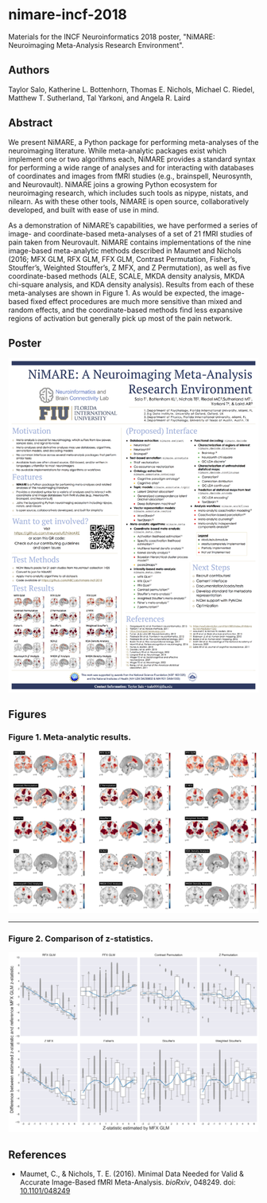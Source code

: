 # nimare-incf-2018
Materials for the INCF Neuroinformatics 2018 poster, "NiMARE: Neuroimaging Meta-Analysis Research Environment".

## Authors
Taylor Salo, Katherine L. Bottenhorn, Thomas E. Nichols, Michael C. Riedel, Matthew T. Sutherland, Tal Yarkoni, and Angela R. Laird

## Abstract
We present NiMARE, a Python package for performing meta-analyses of the neuroimaging literature. While meta-analytic packages exist which implement one or two algorithms each, NiMARE provides a standard syntax for performing a wide range of analyses and for interacting with databases of coordinates and images from fMRI studies (e.g., brainspell, Neurosynth, and Neurovault). NiMARE joins a growing Python ecosystem for neuroimaging research, which includes such tools as nipype, nistats, and nilearn. As with these other tools, NiMARE is open source, collaboratively developed, and built with ease of use in mind.

As a demonstration of NiMARE’s capabilities, we have performed a series of image- and coordinate-based meta-analyses of a set of 21 fMRI studies of pain taken from Neurovault. NiMARE contains implementations of the nine image-based meta-analytic methods described in Maumet and Nichols (2016; MFX GLM, RFX GLM, FFX GLM, Contrast Permutation, Fisher’s, Stouffer’s, Weighted Stouffer’s, Z MFX, and Z Permutation), as well as five coordinate-based methods (ALE, SCALE, MKDA density analysis, MKDA chi-square analysis, and KDA density analysis). Results from each of these meta-analyses are shown in Figure 1. As would be expected, the image-based fixed effect procedures are much more sensitive than mixed and random effects, and the coordinate-based methods find less expansive regions of activation but generally pick up most of the pain network.

## Poster
![alt text](https://github.com/NBCLab/nimare-incf-2018/blob/master/nimare_poster.png "Poster")

## Figures
### Figure 1. Meta-analytic results.
![alt text](https://github.com/NBCLab/nimare-incf-2018/blob/master/figures/metas.png "Meta-analytic results")

---

### Figure 2. Comparison of z-statistics.
![alt text](https://github.com/NBCLab/nimare-incf-2018/blob/master/figures/z_comparison.png "Comparison of z-statistics")

## References
- Maumet, C., & Nichols, T. E. (2016). Minimal Data Needed for Valid & Accurate Image-Based fMRI Meta-Analysis. *bioRxiv*, 048249. doi: [10.1101/048249](https://doi.org/10.1101/048249)
